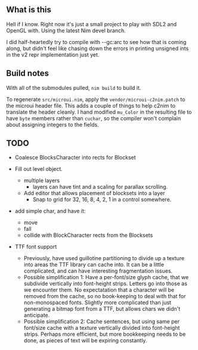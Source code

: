 ## What is this

Hell if I know.  Right now it's just a small project to play with SDL2 
and OpenGL with.  Using the latest Nim devel branch.

I did half-heartedly try to compile with --gc:arc to see how that is 
coming along, but didn't feel like chasing down the errors in printing 
unsigned ints in the v2 repr implementation just yet.

## Build notes

With all of the submodules pulled, ``nim build`` to build it.

To regenerate `src/microui.nim`, apply the `vendor/microui-c2nim.patch` to 
the microui header file.  This adds a couple of things to help c2nim to translate 
the header cleanly.  I hand modified ``mu_Color`` in the resulting file to have
`byte` members rather than `cuchar`, so the compiler won't complain about 
assigning integers to the fields. 

## TODO

- Coalesce BlocksCharacter into rects for Blockset

- Fill out level object.
  - multiple layers
    - layers can have tint and a scaling for parallax scrolling.
  - Add editor that allows placement of blocksets into a layer
    - Snap to grid for 32, 16, 8, 4, 2, 1 in a control somewhere.

- add simple char, and have it:
  - move
  - fall
  - collide with BlockCharacter rects from the Blocksets

- TTF font support
  - Previously, have used guillotine partitioning to 
    divide up a texture into areas the TTF library can
    cache into.  It can be a little complicated, and can 
    have interesting fragmentation issues.
  - Possible simplification 1: Have a per-font/size glyph
    cache, that we subdivide vertically into font-height 
    strips.  Letters go into those as we encounter them. 
    No expectatation that a character will be removed from 
    the cache, so no book-keeping to deal with that for 
    non-monospaced fonts.  Slightly more complicated than 
    just generating a bitmap font from a TTF, but allows chars
    we didn't anticipate.
  - Possible simplification 2: Cache sentences, but using same
    per font/size cache with a texture vertically divided 
    into font-height strips. Perhaps more efficient, but more
    bookkeeping needs to be done, as pieces of text will be 
    expiring constantly.
